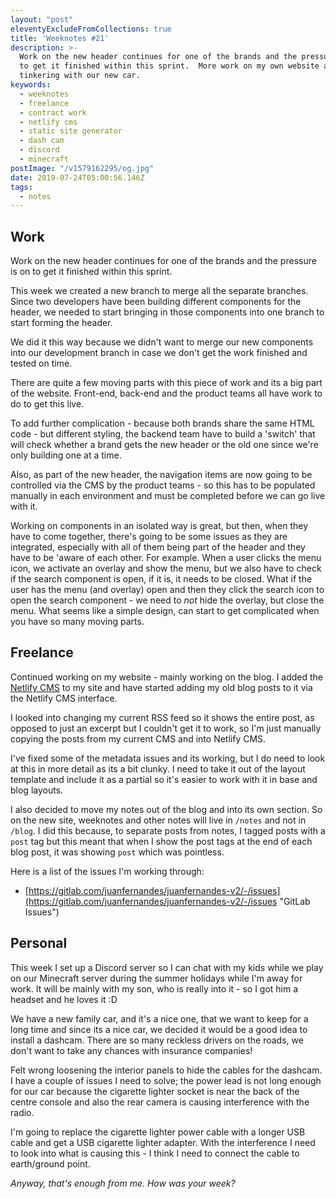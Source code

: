 ```yaml
---
layout: "post"
eleventyExcludeFromCollections: true
title: 'Weeknotes #21'
description: >-
  Work on the new header continues for one of the brands and the pressure is on
  to get it finished within this sprint.  More work on my own website and some
  tinkering with our new car.
keywords:
  - weeknotes
  - freelance
  - contract work
  - netlify cms
  - static site generator
  - dash cam
  - discord
  - minecraft
postImage: "/v1579162295/og.jpg"
date: 2019-07-24T05:00:56.146Z
tags:
  - notes
---
```

## Work
Work on the new header continues for one of the brands and the pressure is on to get it finished within this sprint.

This week we created a new branch to merge all the separate branches. Since two developers have been building different components for the header, we needed to start bringing in those components into one branch to start forming the header.

We did it this way because we didn't want to merge our new components into our development branch in case we don't get the work finished and tested on time.

There are quite a few moving parts with this piece of work and its a big part of the website. Front-end, back-end and the product teams all have work to do to get this live.

To add further complication - because both brands share the same HTML code - but different styling, the backend team have to build a 'switch' that will check whether a brand gets the new header or the old one since we're only building one at a time.

Also, as part of the new header, the navigation items are now going to be controlled via the CMS by the product teams - so this has to be populated manually in each environment and must be completed before we can go live with it.

Working on components in an isolated way is great, but then, when they have to come together, there's going to be some issues as they are integrated, especially with all of them being part of the header and they have to be 'aware of each other. For example. When a user clicks the menu icon, we activate an overlay and show the menu, but we also have to check if the search component is open, if it is, it needs to be closed. What if the user has the menu (and overlay) open and then they click the search icon to open the search component - we need to _not_ hide the overlay, but close the menu. What seems like a simple design, can start to get complicated when you have so many moving parts.

## Freelance
Continued working on my website - mainly working on the blog. I added the [Netlify CMS](https://decapcms.org/ "Netlify CMS") to my site and have started adding my old blog posts to it via the Netlify CMS interface.

I looked into changing my current RSS feed so it shows the entire post, as opposed to just an excerpt but I couldn't get it to work, so I'm just manually copying the posts from my current CMS and into Netlify CMS.

I've fixed some of the metadata issues and its working, but I do need to look at this in more detail as its a bit clunky. I need to take it out of the layout template and include it as a partial so it's easier to work with it in base and blog layouts.

I also decided to move my notes out of the blog and into its own section. So on the new site, weeknotes and other notes will live in ```/notes``` and not in ```/blog```. I did this because, to separate posts from notes, I tagged posts with a ```post``` tag but this meant that when I show the post tags at the end of each blog post, it was showing ```post``` which was pointless.

Here is a list of the issues I'm working through:
- [https://gitlab.com/juanfernandes/juanfernandes-v2/-/issues](https://gitlab.com/juanfernandes/juanfernandes-v2/-/issues  "GitLab Issues")


## Personal
This week I set up a Discord server so I can chat with my kids while we play on our Minecraft server during the summer holidays while I'm away for work. It will be mainly with my son, who is really into it - so I got him a headset and he loves it :D

We have a new family car, and it's a nice one, that we want to keep for a long time and since its a nice car, we decided it would be a good idea to install a dashcam. There are so many reckless drivers on the roads, we don't want to take any chances with insurance companies!

Felt wrong loosening the interior panels to hide the cables for the dashcam. I have a couple of issues I need to solve; the power lead is not long enough for our car because the cigarette lighter socket is near the back of the centre console and also the rear camera is causing interference with the radio.

I'm going to replace the cigarette lighter power cable with a longer USB cable and get a USB cigarette lighter adapter. With the interference I need to look into what is causing this - I think I need to connect the cable to earth/ground point.

_Anyway, that's enough from me. How was your week?_
